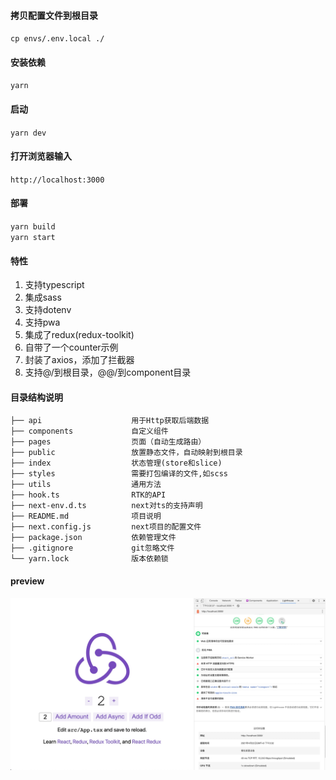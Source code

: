 #### 拷贝配置文件到根目录
`cp envs/.env.local ./`

#### 安装依赖
`yarn`

#### 启动
`yarn dev`

#### 打开浏览器输入
`http://localhost:3000`

#### 部署
`yarn build`    
`yarn start`    

#### 特性
1. 支持typescript
2. 集成sass
3. 支持dotenv
4. 支持pwa
5. 集成了redux(redux-toolkit)
6. 自带了一个counter示例
7. 封装了axios，添加了拦截器
8. 支持@/到根目录，@@/到component目录

#### 目录结构说明
```
├── api                    用于Http获取后端数据
├── components             自定义组件
├── pages                  页面（自动生成路由）
├── public                 放置静态文件，自动映射到根目录
├── index                  状态管理(store和slice)
├── styles                 需要打包编译的文件,如scss
├── utils                  通用方法
├── hook.ts                RTK的API
├── next-env.d.ts          next对ts的支持声明
├── README.md              项目说明
├── next.config.js         next项目的配置文件
├── package.json           依赖管理文件
├── .gitignore             git忽略文件
└── yarn.lock              版本依赖锁  
```

#### preview
![](public/images/img.png)
